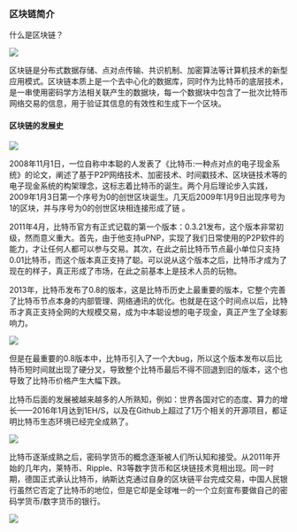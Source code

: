 ### 区块链简介

什么是区块链？

![](https://github.com/zeoio/mastering_blockchain/blob/master/blockchain/pictures/2-1.png)

区块链是分布式数据存储、点对点传输、共识机制、加密算法等计算机技术的新型应用模式。区块链本质上是一个去中心化的数据库，同时作为比特币的底层技术，是一串使用密码学方法相关联产生的数据块，每一个数据块中包含了一批次比特币网络交易的信息，用于验证其信息的有效性和生成下一个区块。

#### 区块链的发展史

![](https://github.com/zeoio/mastering_blockchain/blob/master/blockchain/pictures/2-1.png)

2008年11月1日，一位自称中本聪的人发表了《比特币:一种点对点的电子现金系统》的论文，阐述了基于P2P网络技术、加密技术、时间戳技术、区块链技术等的电子现金系统的构架理念，这标志着比特币的诞生。两个月后理论步入实践，2009年1月3日第一个序号为0的创世区块诞生。几天后2009年1月9日出现序号为1的区块，并与序号为0的创世区块相连接形成了链  。

2011年4月，比特币官方有正式记载的第一个版本：0.3.21发布，这个版本非常初级，然而意义重大。首先，由于他支持uPNP，实现了我们日常使用的P2P软件的能力，才让任何人都可以参与交易。其次，在此之前比特币节点最小单位只支持0.01比特币，而这个版本真正支持了聪。可以说从这个版本之后，比特币才成为了现在的样子，真正形成了市场，在此之前基本上是技术人员的玩物。

2013年，比特币发布了0.8的版本，这是比特币历史上最重要的版本，它整个完善了比特币节点本身的内部管理、网络通讯的优化。也就是在这个时间点以后，比特币才真正支持全网的大规模交易，成为中本聪设想的电子现金，真正产生了全球影响力。

![](https://github.com/zeoio/mastering_blockchain/blob/master/blockchain/pictures/2-1.png)

但是在最重要的0.8版本中，比特币引入了一个大bug，所以这个版本发布以后比特币短时间就出现了硬分叉，导致整个比特币最后不得不回退到旧的版本，这个也导致了比特币价格产生大幅下跌。

比特币后面的发展被越来越多的人所熟知，例如：世界各国对它的态度、算力的增长——2016年1月达到1EH/S，以及在Github上超过了1万个相关的开源项目，都证明比特币生态环境已经完全成熟了。

![](https://github.com/zeoio/mastering_blockchain/blob/master/blockchain/pictures/2-1.png)

比特币逐渐成熟之后，密码学货币的概念逐渐被人们所认知和接受。从2011年开始的几年内，莱特币、Ripple、R3等数字货币和区块链技术竞相出现。同一时期，德国正式承认比特币，纳斯达克通过自身的区块链平台完成交易，中国人民银行虽然它否定了比特币的地位，但是它却是全球唯一的一个立刻宣布要做自己的密码学货币/数字货币的银行。

![](https://github.com/zeoio/mastering_blockchain/blob/master/blockchain/pictures/2-1.png)
